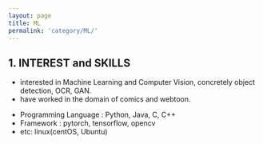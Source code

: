```yaml
---
layout: page
title: ML 
permalink: 'category/ML/'
---
```


## 1. INTEREST and SKILLS

- interested in Machine Learning and Computer Vision, concretely object detection, OCR, GAN.
- have worked in the domain of comics and webtoon.
* Programming Language : Python, Java, C, C++ 
* Framework : pytorch, tensorflow, opencv
* etc: linux(centOS, Ubuntu)

